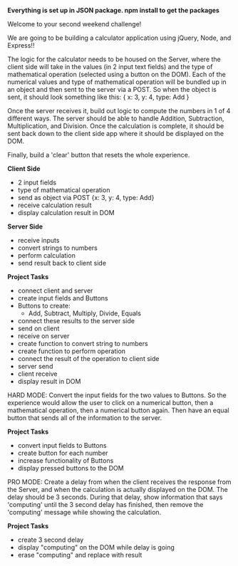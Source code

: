 **Everything is set up in JSON package.  npm install to get the packages**

Welcome to your second weekend challenge!

We are going to be building a calculator application using jQuery, Node, and Express!!

The logic for the calculator needs to be housed on the Server, where the client side will take in the values (in 2 input text fields) and the type of mathematical operation (selected using a button on the DOM). Each of the numerical values and type of mathematical operation will be bundled up in an object and then sent to the server via a POST. So when the object is sent, it should look something like this: { x: 3, y: 4, type: Add }

Once the server receives it, build out logic to compute the numbers in 1 of 4 different ways. The server should be able to handle Addition, Subtraction, Multiplication, and Division. Once the calculation is complete, it should be sent back down to the client side app where it should be displayed on the DOM.

Finally, build a 'clear' button that resets the whole experience.

**Client Side**
 - 2 input fields
 - type of mathematical operation
 - send as object via POST {x: 3, y: 4, type: Add}
 - receive calculation result
 - display calculation result in DOM

 **Server Side**
 - receive inputs
 - convert strings to numbers
 - perform calculation
 - send result back to client side

 **Project Tasks**
 - connect client and server
 - create input fields and Buttons
  - Buttons to create:
    - Add, Subtract, Multiply, Divide, Equals
 - connect these results to the server side
  - send on client
  - receive on server
 - create function to convert string to numbers
 - create function to perform operation
 - connect the result of the operation to client side
  - server send
  - client receive
 - display result in DOM



HARD MODE:
Convert the input fields for the two values to Buttons. So the experience would allow the user to click on a numerical button, then a mathematical operation, then a numerical button again. Then have an equal button that sends all of the information to the server.

**Project Tasks**
- convert input fields to Buttons
- create button for each number
- increase functionality of Buttons
- display pressed buttons to the DOM


PRO MODE:
Create a delay from when the client receives the response from the Server, and when the calculation is actually displayed on the DOM. The delay should be 3 seconds. During that delay, show information that says 'computing' until the 3 second delay has finished, then remove the 'computing' message while showing the calculation.

**Project Tasks**
- create 3 second delay
- display "computing" on the DOM while delay is going
- erase "computing" and replace with result
